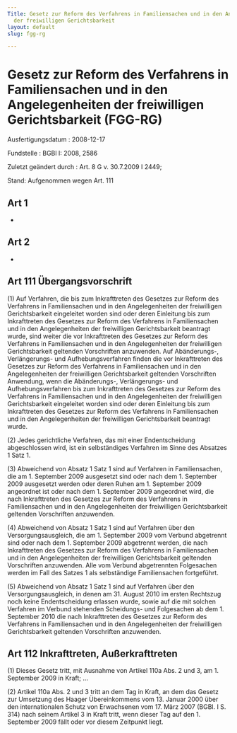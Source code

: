 ```yaml
---
Title: Gesetz zur Reform des Verfahrens in Familiensachen und in den Angelegenheiten
  der freiwilligen Gerichtsbarkeit
layout: default
slug: fgg-rg

---
```


# Gesetz zur Reform des Verfahrens in Familiensachen und in den Angelegenheiten der freiwilligen Gerichtsbarkeit (FGG-RG)

Ausfertigungsdatum
:   2008-12-17

Fundstelle
:   BGBl I: 2008, 2586

Zuletzt geändert durch
:   Art. 8 G v. 30.7.2009 I 2449;

Stand: Aufgenommen wegen Art. 111

## Art 1

-


## Art 2

-


## Art 111 Übergangsvorschrift

(1) Auf Verfahren, die bis zum Inkrafttreten des Gesetzes zur Reform
des Verfahrens in Familiensachen und in den Angelegenheiten der
freiwilligen Gerichtsbarkeit eingeleitet worden sind oder deren
Einleitung bis zum Inkrafttreten des Gesetzes zur Reform des
Verfahrens in Familiensachen und in den Angelegenheiten der
freiwilligen Gerichtsbarkeit beantragt wurde, sind weiter die vor
Inkrafttreten des Gesetzes zur Reform des Verfahrens in Familiensachen
und in den Angelegenheiten der freiwilligen Gerichtsbarkeit geltenden
Vorschriften anzuwenden. Auf Abänderungs-, Verlängerungs- und
Aufhebungsverfahren finden die vor Inkrafttreten des Gesetzes zur
Reform des Verfahrens in Familiensachen und in den Angelegenheiten der
freiwilligen Gerichtsbarkeit geltenden Vorschriften Anwendung, wenn
die Abänderungs-, Verlängerungs- und Aufhebungsverfahren bis zum
Inkrafttreten des Gesetzes zur Reform des Verfahrens in Familiensachen
und in den Angelegenheiten der freiwilligen Gerichtsbarkeit
eingeleitet worden sind oder deren Einleitung bis zum Inkrafttreten
des Gesetzes zur Reform des Verfahrens in Familiensachen und in den
Angelegenheiten der freiwilligen Gerichtsbarkeit beantragt wurde.

(2) Jedes gerichtliche Verfahren, das mit einer Endentscheidung
abgeschlossen wird, ist ein selbständiges Verfahren im Sinne des
Absatzes 1 Satz 1.

(3) Abweichend von Absatz 1 Satz 1 sind auf Verfahren in
Familiensachen, die am 1. September 2009 ausgesetzt sind oder nach dem
1\. September 2009 ausgesetzt werden oder deren Ruhen am 1. September
2009 angeordnet ist oder nach dem 1. September 2009 angeordnet wird,
die nach Inkrafttreten des Gesetzes zur Reform des Verfahrens in
Familiensachen und in den Angelegenheiten der freiwilligen
Gerichtsbarkeit geltenden Vorschriften anzuwenden.

(4) Abweichend von Absatz 1 Satz 1 sind auf Verfahren über den
Versorgungsausgleich, die am 1. September 2009 vom Verbund abgetrennt
sind oder nach dem 1. September 2009 abgetrennt werden, die nach
Inkrafttreten des Gesetzes zur Reform des Verfahrens in Familiensachen
und in den Angelegenheiten der freiwilligen Gerichtsbarkeit geltenden
Vorschriften anzuwenden. Alle vom Verbund abgetrennten Folgesachen
werden im Fall des Satzes 1 als selbständige Familiensachen
fortgeführt.

(5) Abweichend von Absatz 1 Satz 1 sind auf Verfahren über den
Versorgungsausgleich, in denen am 31. August 2010 im ersten Rechtszug
noch keine Endentscheidung erlassen wurde, sowie auf die mit solchen
Verfahren im Verbund stehenden Scheidungs- und Folgesachen ab dem 1.
September 2010 die nach Inkrafttreten des Gesetzes zur Reform des
Verfahrens in Familiensachen und in den Angelegenheiten der
freiwilligen Gerichtsbarkeit geltenden Vorschriften anzuwenden.


## Art 112 Inkrafttreten, Außerkrafttreten

(1) Dieses Gesetz tritt, mit Ausnahme von Artikel 110a Abs. 2 und 3,
am 1. September 2009 in Kraft; ...

(2) Artikel 110a Abs. 2 und 3 tritt an dem Tag in Kraft, an dem das
Gesetz zur Umsetzung des Haager Übereinkommens vom 13. Januar 2000
über den internationalen Schutz von Erwachsenen vom 17. März 2007
(BGBl. I S. 314) nach seinem Artikel 3 in Kraft tritt, wenn dieser Tag
auf den 1. September 2009 fällt oder vor diesem Zeitpunkt liegt.

